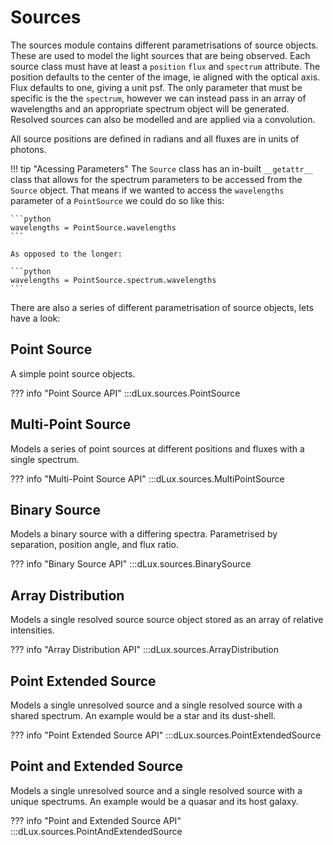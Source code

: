 # Sources

The sources module contains different parametrisations of source objects. These are used to model the light sources that are being observed. Each source class must have at least a `position` `flux` and `spectrum` attribute. The position defaults to the center of the image, ie aligned with the optical axis. Flux defaults to one, giving a unit psf. The only parameter that must be specific is the the `spectrum`, however we can instead pass in an array of wavelengths and an appropriate spectrum object will be generated. Resolved sources can also be modelled and are applied via a convolution.

All source positions are defined in radians and all fluxes are in units of photons.

!!! tip "Acessing Parameters"
    The `Source` class has an in-built `__getattr__` class that allows for the spectrum parameters to be accessed from the `Source` object. That means if we wanted to access the `wavelengths` parameter  of a `PointSource` we could do so like this:

    ```python
    wavelengths = PointSource.wavelengths
    ```

    As opposed to the longer:

    ```python
    wavelengths = PointSource.spectrum.wavelengths
    ```

There are also a series of different parametrisation of source objects, lets have a look:

## Point Source

A simple point source objects.

??? info "Point Source API"
    :::dLux.sources.PointSource

## Multi-Point Source

Models a series of point sources at different positions and fluxes with a single spectrum.

??? info "Multi-Point Source API"
    :::dLux.sources.MultiPointSource

## Binary Source

Models a binary source with a differing spectra. Parametrised by separation, position angle, and flux ratio.

??? info "Binary Source API"
    :::dLux.sources.BinarySource

## Array Distribution

Models a single resolved source source object stored as an array of relative intensities.

??? info "Array Distribution API"
    :::dLux.sources.ArrayDistribution

## Point Extended Source

Models a single unresolved source and a single resolved source with a shared spectrum. An example would be a star and its dust-shell.

??? info "Point Extended Source API"
    :::dLux.sources.PointExtendedSource

## Point and Extended Source

Models a single unresolved source and a single resolved source with a unique spectrums. An example would be a quasar and its host galaxy.

??? info "Point and Extended Source API"
    :::dLux.sources.PointAndExtendedSource